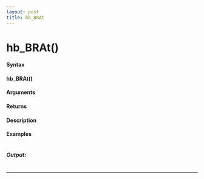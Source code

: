 ```yaml
---
layout: post
title: hb_BRAt
---
```


# hb_BRAt()


#### Syntax

#### hb_BRAt()

#### Arguments

#### Returns

#### Description

#### Examples

```

```

##### Output:

```

```

---